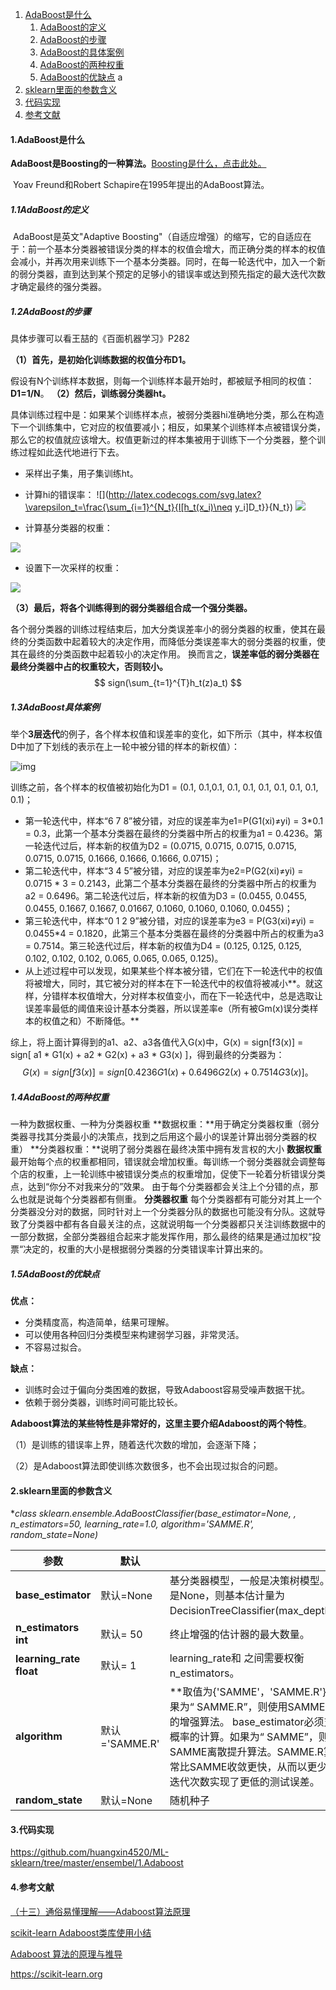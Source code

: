 1. [AdaBoost是什么](https://github.com/huangxin4520/ML-sklearn/blob/master/ensembel/1.Adaboost/AdaBoost.md#1adaBoost是什么)
      1. [AdaBoost的定义](https://github.com/huangxin4520/ML-sklearn/blob/master/ensembel/1.Adaboost/AdaBoost.md#11adaBoost的定义)
      2. [AdaBoost的步骤](https://github.com/huangxin4520/ML-sklearn/blob/master/ensembel/1.Adaboost/AdaBoost.md#12adaBoost的步骤)
      3. [AdaBoost的具体案例](https://github.com/huangxin4520/ML-sklearn/blob/master/ensembel/1.Adaboost/AdaBoost.md#13adaBoost具体案例)
      4. [AdaBoost的两种权重](https://github.com/huangxin4520/ML-sklearn/blob/master/ensembel/1.Adaboost/AdaBoost.md#14adaBoost的两种权重)
      5. [AdaBoost的优缺点](https://github.com/huangxin4520/ML-sklearn/blob/master/ensembel/1.Adaboost/AdaBoost.md#15adaBoost的优缺点)
a
2. [sklearn里面的参数含义](https://github.com/huangxin4520/ML-sklearn/blob/master/ensembel/1.Adaboost/AdaBoost.md#2sklearn里面的参数含义)
3. [代码实现](https://github.com/huangxin4520/ML-sklearn/blob/master/ensembel/1.Adaboost/AdaBoost.md#3代码实现)
4. [参考文献](https://github.com/huangxin4520/ML-sklearn/blob/master/ensembel/1.Adaboost/AdaBoost.md#4参考文献)



#### **1.AdaBoost是什么**

**AdaBoost是Boosting的一种算法。**[Boosting是什么，点击此处。]()

​		Yoav Freund和Robert Schapire在1995年提出的AdaBoost算法。

##### **1.1AdaBoost的定义**

​		AdaBoost是英文"Adaptive Boosting"（自适应增强）的缩写，它的自适应在于：前一个基本分类器被错误分类的样本的权值会增大，而正确分类的样本的权值会减小，并再次用来训练下一个基本分类器。同时，在每一轮迭代中，加入一个新的弱分类器，直到达到某个预定的足够小的错误率或达到预先指定的最大迭代次数才确定最终的强分类器。

##### **1.2AdaBoost的步骤**

具体步骤可以看王喆的《百面机器学习》P282

**（1）首先，是初始化训练数据的权值分布D1。**

​		假设有N个训练样本数据，则每一个训练样本最开始时，都被赋予相同的权值：**D1=1/N**。
**（2）然后，训练弱分类器ht。**

​		具体训练过程中是：如果某个训练样本点，被弱分类器hi准确地分类，那么在构造下一个训练集中，它对应的权值要减小；相反，如果某个训练样本点被错误分类，那么它的权值就应该增大。权值更新过的样本集被用于训练下一个分类器，整个训练过程如此迭代地进行下去。

- 采样出子集，用子集训练ht。

- 计算hi的错误率：
![](http://latex.codecogs.com/svg.latex?\varepsilon_t=\frac{\sum_{i=1}^{N_t}{I[h_t(x_i)\neq y_i]D_t}}{N_t})
   <img src="http://chart.googleapis.com/chart?cht=tx&chl=\varepsilon_t=\frac{\sum_{i=1}^{N_t}{I[h_t(x_i)\neq y_i]D_t}}{N_t}" style="border:none;">

- 计算基分类器的权重：
<img src="http://chart.googleapis.com/chart?cht=tx&chl=\varepsilon_t=a_t=log\frac{(1-\varepsilon_t)}{\varepsilon_t}" style="border:none;">

- 设置下一次采样的权重：
<img src="http://chart.googleapis.com/chart?cht=tx&chl=D（t+1)=(\begin{cases} \frac{D_t(i)（1-\varepsilon_t)}{\varepsilon_t}，h_t(x_i)\neq y_i\\ \frac{D_t(i)（\varepsilon_t)}{1-\varepsilon_t}，h_t(x_i)= y_i\end{cases})" style="border:none;">

**（3）最后，将各个训练得到的弱分类器组合成一个强分类器。**

​		各个弱分类器的训练过程结束后，加大分类误差率小的弱分类器的权重，使其在最终的分类函数中起着较大的决定作用，而降低分类误差率大的弱分类器的权重，使其在最终的分类函数中起着较小的决定作用。
换而言之，**误差率低的弱分类器在最终分类器中占的权重较大，否则较小。**
$$
sign(\sum_{t=1}^{T}h_t(z)a_t)
$$


##### **1.3AdaBoost具体案例**

​		举个**3层迭代**的例子，各个样本权值和误差率的变化，如下所示（其中，样本权值D中加了下划线的表示在上一轮中被分错的样本的新权值）：

![img](https://img-blog.csdn.net/20141103002143995)

训练之前，各个样本的权值被初始化为D1 = (0.1, 0.1,0.1, 0.1, 0.1, 0.1, 0.1, 0.1, 0.1, 0.1)；

- 第一轮迭代中，样本“6 7 8”被分错，对应的误差率为e1=P(G1(xi)≠yi) = 3*0.1 = 0.3，此第一个基本分类器在最终的分类器中所占的权重为a1 = 0.4236。第一轮迭代过后，样本新的权值为D2 = (0.0715, 0.0715, 0.0715, 0.0715, 0.0715,  0.0715, 0.1666, 0.1666, 0.1666, 0.0715)；
- 第二轮迭代中，样本“3 4 5”被分错，对应的误差率为e2=P(G2(xi)≠yi) = 0.0715 * 3 = 0.2143，此第二个基本分类器在最终的分类器中所占的权重为a2 = 0.6496。第二轮迭代过后，样本新的权值为D3 = (0.0455, 0.0455, 0.0455, 0.1667, 0.1667,  0.01667, 0.1060, 0.1060, 0.1060, 0.0455)；
- 第三轮迭代中，样本“0 1 2 9”被分错，对应的误差率为e3 = P(G3(xi)≠yi) = 0.0455*4 = 0.1820，此第三个基本分类器在最终的分类器中所占的权重为a3 = 0.7514。第三轮迭代过后，样本新的权值为D4 = (0.125, 0.125, 0.125, 0.102, 0.102,  0.102, 0.065, 0.065, 0.065, 0.125)。
- 从上述过程中可以发现，如果某些个样本被分错，它们在下一轮迭代中的权值将被增大，同时，其它被分对的样本在下一轮迭代中的权值将被减小**。就这样，分错样本权值增大，分对样本权值变小，而在下一轮迭代中，总是选取让误差率最低的阈值来设计基本分类器，所以误差率e（所有被Gm(x)误分类样本的权值之和）不断降低。**

综上，将上面计算得到的a1、a2、a3各值代入G(x)中，G(x) = sign[f3(x)] = sign[ a1 * G1(x) + a2 * G2(x) + a3 * G3(x) ]，得到最终的分类器为：
$$
G(x) = sign[f3(x)] = sign[ 0.4236G1(x) + 0.6496G2(x)+0.7514G3(x) ]。
$$


##### **1.4AdaBoost的两种权重**

一种为数据权重、一种为分类器权重
**数据权重：**用于确定分类器权重（弱分类器寻找其分类最小的决策点，找到之后用这个最小的误差计算出弱分类器的权重）
**分类器权重：**说明了弱分类器在最终决策中拥有发言权的大小
**数据权重**
		最开始每个点的权重都相同，错误就会增加权重。每训练一个弱分类器就会调整每个店的权重，上一轮训练中被错误分类点的权重增加，促使下一轮着分析错误分类点，达到“你分不对我来分的”效果。
由于每个分类器都会关注上个分错的点，那么也就是说每个分类器都有侧重。
**分类器权重**
		每个分类器都有可能分对其上一个分类器没分对的数据，同时针对上一个分类器分队的数据也可能没有分队。这就导致了分类器中都有各自最关注的点，这就说明每一个分类器都只关注训练数据中的一部分数据，全部分类器组合起来才能发挥作用，那么最终的结果是通过加权“投票“决定的，权重的大小是根据弱分类器的分类错误率计算出来的。

##### **1.5AdaBoost的优缺点**

**优点：**

- 分类精度高，构造简单，结果可理解。
- 可以使用各种回归分类模型来构建弱学习器，非常灵活。
- 不容易过拟合。

**缺点：**

- 训练时会过于偏向分类困难的数据，导致Adaboost容易受噪声数据干扰。
- 依赖于弱分类器，训练时间可能比较长。

**Adaboost算法的某些特性是非常好的，这里主要介绍Adaboost的两个特性**。

（1）是训练的错误率上界，随着迭代次数的增加，会逐渐下降；

（2）是Adaboost算法即使训练次数很多，也不会出现过拟合的问题。

#### **2.sklearn里面的参数含义**

**class sklearn.ensemble.AdaBoostClassifier(base_estimator=None, *, n_estimators=50, learning_rate=1.0, algorithm='SAMME.R', random_state=None)**

| 参数                    | 默认           |                                                              |
| ----------------------- | -------------- | ------------------------------------------------------------ |
| **base_estimator**     | 默认=None      | 基分类器模型，一般是决策树模型。如果是None，则基本估计量为DecisionTreeClassifier(max_depth=1)。 |
| **n_estimators int**    | 默认= 50       | 终止增强的估计器的最大数量。                                 |
| **learning_rate float** | 默认= 1        | learning_rate和 之间需要权衡n_estimators。                   |
| **algorithm**           | 默认='SAMME.R' | **取值为{'SAMME'，'SAMME.R'}**如果为“ SAMME.R”，则使用SAMME.R真正的增强算法。 base_estimator必须支持类概率的计算。如果为“ SAMME”，则使用SAMME离散提升算法。SAMME.R算法通常比SAMME收敛更快，从而以更少的提升迭代次数实现了更低的测试误差。 |
| **random_state**       | 默认=None      | 随机种子                                                     |

#### **3.代码实现**

https://github.com/huangxin4520/ML-sklearn/tree/master/ensembel/1.Adaboost

#### **4.参考文献**

[（十三）通俗易懂理解——Adaboost算法原理](https://zhuanlan.zhihu.com/p/41536315)

[scikit-learn Adaboost类库使用小结](https://www.cnblogs.com/pinard/p/6136914.html)

[Adaboost 算法的原理与推导](https://blog.csdn.net/v_july_v/article/details/40718799)

https://scikit-learn.org


